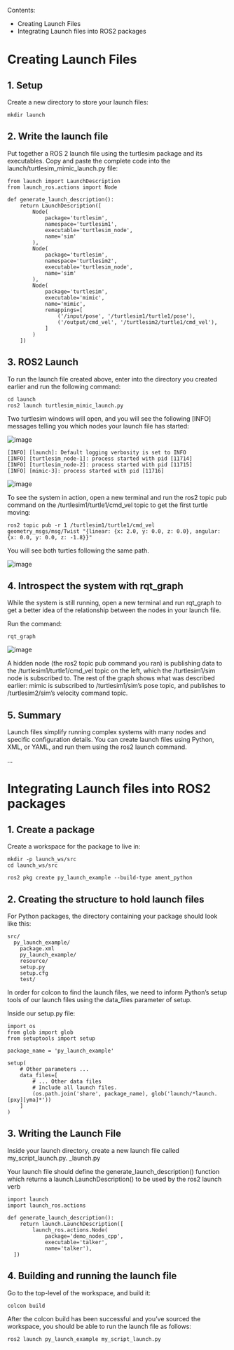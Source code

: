 Contents:

- Creating Launch Files
- Integrating Launch files into ROS2 packages

# Creating Launch Files

## 1. Setup

Create a new directory to store your launch files:

```
mkdir launch
```

## 2. Write the launch file

Put together a ROS 2 launch file using the turtlesim package and its executables.
Copy and paste the complete code into the launch/turtlesim_mimic_launch.py file:

```
from launch import LaunchDescription
from launch_ros.actions import Node

def generate_launch_description():
    return LaunchDescription([
        Node(
            package='turtlesim',
            namespace='turtlesim1',
            executable='turtlesim_node',
            name='sim'
        ),
        Node(
            package='turtlesim',
            namespace='turtlesim2',
            executable='turtlesim_node',
            name='sim'
        ),
        Node(
            package='turtlesim',
            executable='mimic',
            name='mimic',
            remappings=[
                ('/input/pose', '/turtlesim1/turtle1/pose'),
                ('/output/cmd_vel', '/turtlesim2/turtle1/cmd_vel'),
            ]
        )
    ])
```

## 3. ROS2 Launch

To run the launch file created above, enter into the directory you created earlier and run the following command:

```
cd launch
ros2 launch turtlesim_mimic_launch.py
```

Two turtlesim windows will open, and you will see the following [INFO] messages telling you which nodes your launch file has started:

![image](https://user-images.githubusercontent.com/90166739/196483251-dbf68392-987b-4b95-894e-4bb4b33d1c9f.png)


```
[INFO] [launch]: Default logging verbosity is set to INFO
[INFO] [turtlesim_node-1]: process started with pid [11714]
[INFO] [turtlesim_node-2]: process started with pid [11715]
[INFO] [mimic-3]: process started with pid [11716]
```

![image](https://user-images.githubusercontent.com/90166739/196483105-e6be88ec-892b-43e2-b607-bb39ba605132.png)


To see the system in action, open a new terminal and run the ros2 topic pub command on the /turtlesim1/turtle1/cmd_vel topic to get the first turtle moving:

```
ros2 topic pub -r 1 /turtlesim1/turtle1/cmd_vel geometry_msgs/msg/Twist "{linear: {x: 2.0, y: 0.0, z: 0.0}, angular: {x: 0.0, y: 0.0, z: -1.8}}"
```

You will see both turtles following the same path.

![image](https://user-images.githubusercontent.com/90166739/196485043-627110e9-4507-4a12-8475-d9055c42ce5c.png)



## 4. Introspect the system with rqt_graph

While the system is still running, open a new terminal and run rqt_graph to get a better idea of the relationship between the nodes in your launch file.

Run the command:

```
rqt_graph
```

![image](https://user-images.githubusercontent.com/90166739/196485163-7b2dc88c-5914-4035-94de-2685100c5a41.png)


A hidden node (the ros2 topic pub command you ran) is publishing data to the /turtlesim1/turtle1/cmd_vel topic on the left, which the /turtlesim1/sim node is subscribed to. The rest of the graph shows what was described earlier: mimic is subscribed to /turtlesim1/sim’s pose topic, and publishes to /turtlesim2/sim’s velocity command topic.

## 5. Summary

Launch files simplify running complex systems with many nodes and specific configuration details. You can create launch files using Python, XML, or YAML, and run them using the ros2 launch command.







...



##




# Integrating Launch files into ROS2 packages


## 1. Create a package

Create a workspace for the package to live in:

```
mkdir -p launch_ws/src
cd launch_ws/src
```

```
ros2 pkg create py_launch_example --build-type ament_python
```


## 2. Creating the structure to hold launch files

For Python packages, the directory containing your package should look like this:

```
src/
  py_launch_example/
    package.xml
    py_launch_example/
    resource/
    setup.py
    setup.cfg
    test/
```

In order for colcon to find the launch files, we need to inform Python’s setup tools of our launch files using the data_files parameter of setup.

Inside our setup.py file:

```
import os
from glob import glob
from setuptools import setup

package_name = 'py_launch_example'

setup(
    # Other parameters ...
    data_files=[
        # ... Other data files
        # Include all launch files.
        (os.path.join('share', package_name), glob('launch/*launch.[pxy][yma]*'))
    ]
)
```

## 3. Writing the Launch File

Inside your launch directory, create a new launch file called my_script_launch.py. _launch.py

Your launch file should define the generate_launch_description() function which returns a launch.LaunchDescription() to be used by the ros2 launch verb

```
import launch
import launch_ros.actions

def generate_launch_description():
    return launch.LaunchDescription([
        launch_ros.actions.Node(
            package='demo_nodes_cpp',
            executable='talker',
            name='talker'),
  ])
```

## 4. Building and running the launch file

Go to the top-level of the workspace, and build it:

```
colcon build
```

After the colcon build has been successful and you’ve sourced the workspace, you should be able to run the launch file as follows:

```
ros2 launch py_launch_example my_script_launch.py
```

















